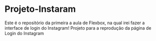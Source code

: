 # Projeto-Instaram
Este é o repositório da primeira a aula de Flexbox, na qual irei fazer a interface de login do Instagram! 
Projeto para a reprodução da página de Login do Instagram
